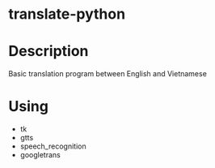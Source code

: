 # translate-python

# Description
Basic translation program between English and Vietnamese

# Using 
+ tk 
+ gtts 
+ speech_recognition 
+ googletrans

